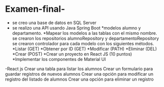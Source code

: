 # Examen-final-
 - se creo una base de datos en SQL Server  
 - se realizo una API usando Java Spring Boot 
 *modelos alumno y departamento.
  *Mapear los modelos a las tablas con el mismo nombre. 
se crearon los repositorios alumnoRepository y departamentoRepository
se crearon controlador para cada modelo con los siguientes métodos.
 *Listar (GET)
 *Obtener por ID (GET)
 *Modificar (PATH)
 *Eliminar (DEL)
 *Crear (POST)
 *Crear un proyecto en React JS (10 puntos)
 *Implementar los componentes de Material UI

-React js
Crear una tabla para listar los alumnos
Crear un formulario para guardar registros de nuevos alumnos
Crear una opción para modificar un registro del listado de alumnos
Crear una opción para eliminar un registro
